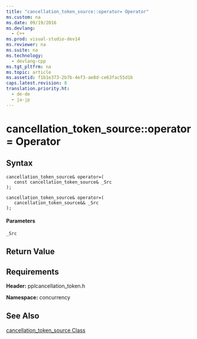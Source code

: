 ```yaml
---
title: "cancellation_token_source::operator= Operator"
ms.custom: na
ms.date: 09/19/2016
ms.devlang: 
  - C++
ms.prod: visual-studio-dev14
ms.reviewer: na
ms.suite: na
ms.technology: 
  - devlang-cpp
ms.tgt_pltfrm: na
ms.topic: article
ms.assetid: f1b1e373-2b7b-4ef3-ae8d-ce63fac55d1b
caps.latest.revision: 8
translation.priority.ht: 
  - de-de
  - ja-jp
---
```

# cancellation_token_source::operator= Operator
## Syntax  
  
```  
cancellation_token_source& operator=(  
   const cancellation_token_source& _Src  
);  
  
cancellation_token_source& operator=(  
   cancellation_token_source&& _Src  
);  
```  
  
#### Parameters  
 `_Src`  
  
## Return Value  
  
## Requirements  
 **Header:** pplcancellation_token.h  
  
 **Namespace:** concurrency  
  
## See Also  
 [cancellation_token_source Class](../vs140/cancellation_token_source-Class.md)